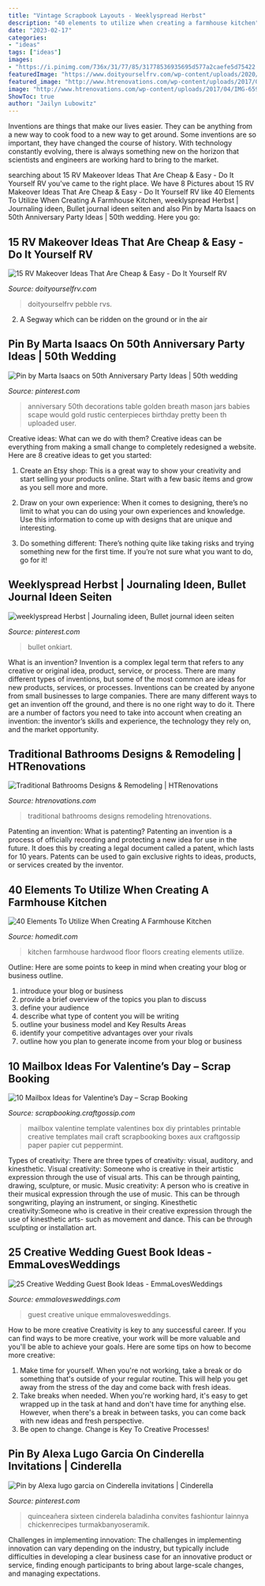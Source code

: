 ```yaml
---
title: "Vintage Scrapbook Layouts - Weeklyspread Herbst"
description: "40 elements to utilize when creating a farmhouse kitchen"
date: "2023-02-17"
categories:
- "ideas"
tags: ["ideas"]
images:
- "https://i.pinimg.com/736x/31/77/85/31778536935695d577a2caefe5d75422.jpg"
featuredImage: "https://www.doityourselfrv.com/wp-content/uploads/2020/12/RVmakeoverideas.jpg"
featured_image: "http://www.htrenovations.com/wp-content/uploads/2017/04/IMG-6590.gif"
image: "http://www.htrenovations.com/wp-content/uploads/2017/04/IMG-6590.gif"
ShowToc: true
author: "Jailyn Lubowitz"
---
```



Inventions are things that make our lives easier. They can be anything from a new way to cook food to a new way to get around. Some inventions are so important, they have changed the course of history. With technology constantly evolving, there is always something new on the horizon that scientists and engineers are working hard to bring to the market.

	

		
searching about 15 RV Makeover Ideas That Are Cheap &amp; Easy - Do It Yourself RV you've came to the right place. We have 8 Pictures about 15 RV Makeover Ideas That Are Cheap &amp; Easy - Do It Yourself RV like 40 Elements To Utilize When Creating A Farmhouse Kitchen, weeklyspread Herbst | Journaling ideen, Bullet journal ideen seiten and also Pin by Marta Isaacs on 50th Anniversary Party Ideas | 50th wedding. Here you go:
		
    
## 15 RV Makeover Ideas That Are Cheap &amp; Easy - Do It Yourself RV

<img loading=lazy src="https://www.doityourselfrv.com/wp-content/uploads/2020/12/RVmakeoverideas.jpg" onerror="this.onerror=null;this.src='https://tse2.mm.bing.net/th?id=OIP.ECxtZIDkkaMWlghFppr5VgHaE7&amp;pid=15.1';" alt="15 RV Makeover Ideas That Are Cheap &amp; Easy - Do It Yourself RV">

_Source: doityourselfrv.com_

>doityourselfrv pebble rvs. 

	

2. A Segway which can be ridden on the ground or in the air

    
## Pin By Marta Isaacs On 50th Anniversary Party Ideas | 50th Wedding

<img loading=lazy src="https://i.pinimg.com/736x/78/9d/19/789d19fe55d97f8baa85e3003884096d.jpg" onerror="this.onerror=null;this.src='https://tse2.mm.bing.net/th?id=OIP.dBEi9eipHscy6Tsh7fftmwHaJ3&amp;pid=15.1';" alt="Pin by Marta Isaacs on 50th Anniversary Party Ideas | 50th wedding">

_Source: pinterest.com_

>anniversary 50th decorations table golden breath mason jars babies scape would gold rustic centerpieces birthday pretty been th uploaded user. 

	

Creative ideas: What can we do with them?
Creative ideas can be everything from making a small change to completely redesigned a website. Here are 8 creative ideas to get you started:
1. Create an Etsy shop: This is a great way to show your creativity and start selling your products online. Start with a few basic items and grow as you sell more and more.

2. Draw on your own experience: When it comes to designing, there’s no limit to what you can do using your own experiences and knowledge. Use this information to come up with designs that are unique and interesting.

3. Do something different: There’s nothing quite like taking risks and trying something new for the first time. If you’re not sure what you want to do, go for it!

    
## Weeklyspread Herbst | Journaling Ideen, Bullet Journal Ideen Seiten

<img loading=lazy src="https://i.pinimg.com/736x/31/77/85/31778536935695d577a2caefe5d75422.jpg" onerror="this.onerror=null;this.src='https://tse3.mm.bing.net/th?id=OIP.wPllpDKqLcrWLCXl2uJXRAHaHa&amp;pid=15.1';" alt="weeklyspread Herbst | Journaling ideen, Bullet journal ideen seiten">

_Source: pinterest.com_

>bullet onkiart. 

	

What is an invention?
Invention is a complex legal term that refers to any creative or original idea, product, service, or process. There are many different types of inventions, but some of the most common are ideas for new products, services, or processes. Inventions can be created by anyone from small businesses to large companies. There are many different ways to get an invention off the ground, and there is no one right way to do it. There are a number of factors you need to take into account when creating an invention: the inventor’s skills and experience, the technology they rely on, and the market opportunity.

    
## Traditional Bathrooms Designs &amp; Remodeling | HTRenovations

<img loading=lazy src="http://www.htrenovations.com/wp-content/uploads/2017/04/IMG-6590.gif" onerror="this.onerror=null;this.src='https://tse2.mm.bing.net/th?id=OIP.Xko4w2XclfL8C4FGBvedDAHaLh&amp;pid=15.1';" alt="Traditional Bathrooms Designs &amp; Remodeling | HTRenovations">

_Source: htrenovations.com_

>traditional bathrooms designs remodeling htrenovations. 

	

Patenting an invention: What is patenting?
Patenting an invention is a process of officially recording and protecting a new idea for use in the future. It does this by creating a legal document called a patent, which lasts for 10 years. Patents can be used to gain exclusive rights to ideas, products, or services created by the inventor.

    
## 40 Elements To Utilize When Creating A Farmhouse Kitchen

<img loading=lazy src="https://cdn.homedit.com/wp-content/uploads/2015/12/Hardwood-floor-kitchen-style.jpg" onerror="this.onerror=null;this.src='https://tse2.mm.bing.net/th?id=OIP.HAk5ZAuMDEK7hHE1ePsmOwHaLH&amp;pid=15.1';" alt="40 Elements To Utilize When Creating A Farmhouse Kitchen">

_Source: homedit.com_

>kitchen farmhouse hardwood floor floors creating elements utilize. 

	

Outline: Here are some points to keep in mind when creating your blog or business outline.
1. introduce your blog or business 
2. provide a brief overview of the topics you plan to discuss 
3. define your audience 
4. describe what type of content you will be writing 
5. outline your business model and Key Results Areas 
6. identify your competitive advantages over your rivals 
7. outline how you plan to generate income from your blog or business  
    
## 10 Mailbox Ideas For Valentine’s Day – Scrap Booking

<img loading=lazy src="http://i2.wp.com/scrapbooking.craftgossip.com/files/2015/02/free-printable-mailbox-template.jpg?fit=500%2C674" onerror="this.onerror=null;this.src='https://tse2.mm.bing.net/th?id=OIP.9oO8zqWQ7uwSHa8TlpnNtgHaJ-&amp;pid=15.1';" alt="10 Mailbox Ideas for Valentine’s Day – Scrap Booking">

_Source: scrapbooking.craftgossip.com_

>mailbox valentine template valentines box diy printables printable creative templates mail craft scrapbooking boxes aux craftgossip paper papier cut peppermint. 

	

Types of creativity: There are three types of creativity: visual, auditory, and kinesthetic.
Visual creativity: Someone who is creative in their artistic expression through the use of visual arts. This can be through painting, drawing, sculpture, or music. Music creativity: A person who is creative in their musical expression through the use of music. This can be through songwriting, playing an instrument, or singing. Kinesthetic creativity:Someone who is creative in their creative expression through the use of kinesthetic arts- such as movement and dance. This can be through sculpting or installation art.

    
## 25 Creative Wedding Guest Book Ideas - EmmaLovesWeddings

<img loading=lazy src="http://emmalovesweddings.com/wp-content/uploads/2018/01/unique-wedding-guest-book-ideas.jpg" onerror="this.onerror=null;this.src='https://tse2.mm.bing.net/th?id=OIP.2svSl2t0RmmKfcYHy4gAFgHaUU&amp;pid=15.1';" alt="25 Creative Wedding Guest Book Ideas - EmmaLovesWeddings">

_Source: emmalovesweddings.com_

>guest creative unique emmalovesweddings. 

	

How to be more creative
Creativity is key to any successful career. If you can find ways to be more creative, your work will be more valuable and you'll be able to achieve your goals. Here are some tips on how to become more creative: 
1. Make time for yourself. When you're not working, take a break or do something that's outside of your regular routine. This will help you get away from the stress of the day and come back with fresh ideas. 
2. Take breaks when needed. When you're working hard, it's easy to get wrapped up in the task at hand and don't have time for anything else. However, when there's a break in between tasks, you can come back with new ideas and fresh perspective. 
3. Be open to change. Change is Key To Creative Processes!

    
## Pin By Alexa Lugo Garcia On Cinderella Invitations | Cinderella

<img loading=lazy src="https://i.pinimg.com/736x/d1/df/e8/d1dfe8ba4477a340bb2b3c5a0527669c.jpg" onerror="this.onerror=null;this.src='https://tse2.mm.bing.net/th?id=OIP.uo3mADoHLo-0zE13ORz3IQAAAA&amp;pid=15.1';" alt="Pin by Alexa lugo garcia on Cinderella invitations | Cinderella">

_Source: pinterest.com_

>quinceañera sixteen cinderela baladinha convites fashiontur lainnya chickenrecipes turmakbanyoseramik. 

	

Challenges in implementing innovation:
The challenges in implementing innovation can vary depending on the industry, but typically include difficulties in developing a clear business case for an innovative product or service, finding enough participants to bring about large-scale changes, and managing expectations.

